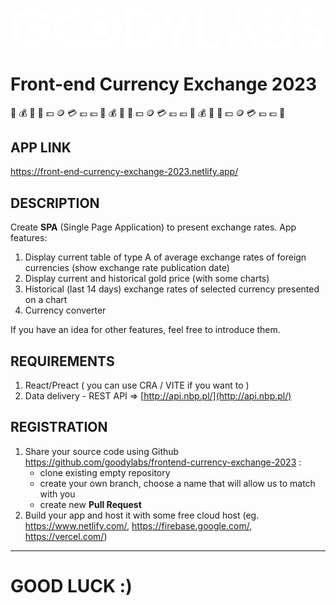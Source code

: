 <svg xmlns="http://www.w3.org/2000/svg" viewBox="0 0 454.81 59.31" ><path d="M407.33,297.77c0,16.85-12.35,28.49-28.73,28.49H357.8V269.05h20.8C394.75,269.05,407.33,280.93,407.33,297.77Zm-12.27,0c0-10.55-6.52-17.85-16.61-17.85h-9.08v35.63h9.08C388.7,315.55,395.06,308.33,395.06,297.77Z" fill="#ffffff" transform="translate(-190.78 -267.95)"></path><path d="M417.92,269.05l12.49,23.45,12.5-23.45h12.58l-19.41,34.78v22.43H424.44V303.83l-19.56-34.78Z" fill="#ffffff" transform="translate(-190.78 -267.95)"></path><path d="M247.54,292.81c2.47,22.46-8.53,34.3-28.59,34.3h0c-17.12,0-28.17-12.42-28.17-29.27,0-17.31,11.63-29.81,29.89-29.81,13.27,0,23.18,6.52,26.62,15.84l-11,4.27c-2.62-6.6-8.85-9.24-15.48-9.24-11.06,0-17.7,7.69-17.7,19.17,0,12,7.21,18.25,17.12,18.25,6.47,0,14.42-2.49,15.89-11.65V303H219.28V292.81h28.26" fill="#ffffff" transform="translate(-190.78 -267.95)"></path><path d="M320.86,268c-8.5,0-11.82,3-18.95,3-6.86,0-10.32-3-18.73-3-16.36,0-29.6,15.66-29.6,29.6a29.6,29.6,0,0,0,29.6,29.6c8.36,0,11.87-3,18.92-3s10.35,3,18.76,3a29.6,29.6,0,0,0,0-59.2Zm-.5,47.58c-7,0-11.24-3-18.38-3s-9.51,3-18.36,3a18,18,0,1,1,0-36c7.85,0,11.26,3,18.38,3s11.17-3,18.36-3a18,18,0,1,1,0,36Z" fill="#ffffff" transform="translate(-190.78 -267.95)"></path><path d="M495.08,316.64v9.6H461.52V269h10.77v47.6Z" fill="#ffffff" transform="translate(-190.78 -267.95)"></path><path d="M535.49,313.29H514.81l-4.52,12.95H499.21l20.6-57.2h10.77l20.6,57.2H539.86Zm-3.12-8.9-7.18-20.91-7.25,20.91Z" fill="#ffffff" transform="translate(-190.78 -267.95)"></path><path d="M598.06,311.26c0,9.6-7.41,15-18.49,15H556V269.12h23.49c11.24,0,18,6.32,18,15.53,0,6.71-3.51,11-7.8,13.11A14.32,14.32,0,0,1,598.06,311.26Zm-31.95-32.89v15.54H578c5.76,0,8.4-3.73,8.4-7.69s-2.64-7.85-8.4-7.85Zm21,31.24c0-4.74-3.5-7.77-8.4-7.77H566.11v15.39H578.7C583.83,317.23,587.1,314.2,587.1,309.61Z" fill="#ffffff" transform="translate(-190.78 -267.95)"></path><path d="M624.52,268c10.84,0,18,5.77,19.59,14.28L634,284.88c-.94-4.84-4.84-7.1-9.84-7.1-5.61,0-8.89,2.89-8.89,7,0,3.52,2.42,5.62,6.4,6.64l9.21,2.34c10.45,2.65,14.67,8.66,14.67,16.15,0,10.31-8,17.33-20.68,17.33-11.55,0-19.75-5.85-21.23-14.91l10.07-2.65c.7,5,5.3,7.65,11.47,7.65s9.68-2.58,9.68-6.79c0-3.36-2-5.62-6.25-6.71l-9.28-2.19c-10.46-2.57-14.68-9-14.68-16.47C604.69,275,612.5,268,624.52,268Z" fill="#ffffff" transform="translate(-190.78 -267.95)"></path><circle cx="129.74" cy="29.65" r="13.21" fill="#ffffff"></circle></svg>

# Front-end Currency Exchange 2023
💱 💰 💸 🤑 💵 🪙 💳 💷 💶 💱 💰 💸 🤑 💵 🪙 💳 💷 💶 💱 💰 💸 🤑 💵 🪙 💳 💷 💶 💱

## APP LINK
https://front-end-currency-exchange-2023.netlify.app/

## DESCRIPTION
Create **SPA** (Single Page Application) to present exchange rates.
App features:
1. Display current table of type A of average exchange rates of foreign currencies (show exchange rate publication date)
2. Display current and historical gold price (with some charts)
3. Historical (last 14 days) exchange rates of selected currency presented on a chart
4. Currency converter

If you have an idea for other features, feel free to introduce them.

## REQUIREMENTS
1. React/Preact ( you can use CRA / VITE if you want to )
2. Data delivery - REST API => [http://api.nbp.pl/](http://api.nbp.pl/)

## REGISTRATION
1. Share your source code using Github https://github.com/goodylabs/frontend-currency-exchange-2023 :
   - clone existing empty repository
   - create your own branch, choose a name that will allow us to match with you
   - create new **Pull Request**
2. Build your app and host it with some free cloud host (eg. https://www.netlify.com/, https://firebase.google.com/, https://vercel.com/)

---
# GOOD LUCK :)
